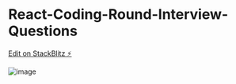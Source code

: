 # React-Coding-Round-Interview-Questions

[Edit on StackBlitz ⚡️](https://stackblitz.com/edit/stackblitz-starters-dfjd4q)

![image](https://github.com/deepak14ri/React-Coding-Round-Interview-Questions/assets/49471265/3ae3d62b-ebbc-4c0a-9cfd-464f0c01c6a1)
